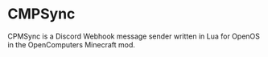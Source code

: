 # CMPSync

CPMSync is a Discord Webhook message sender written in Lua for OpenOS in the OpenComputers Minecraft mod.
